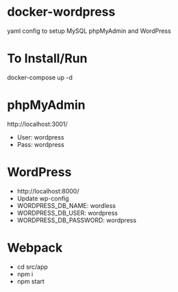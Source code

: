 # docker-wordpress
yaml config to setup MySQL phpMyAdmin and WordPress

# To Install/Run
docker-compose up -d

# phpMyAdmin
http://localhost:3001/

- User: wordpress
- Pass: wordpress

# WordPress
- http://localhost:8000/
- Update wp-config
- WORDPRESS_DB_NAME: wordless
- WORDPRESS_DB_USER: wordpress
- WORDPRESS_DB_PASSWORD: wordpress

# Webpack
- cd src/app
- npm i
- npm start
